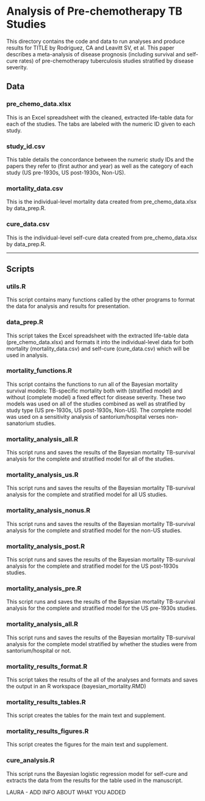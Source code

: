 # Analysis of Pre-chemotherapy TB Studies

This directory contains the code and data to run analyses and produce results for 
TITLE by Rodriguez, CA and Leavitt SV, et al.
This paper describes a meta-analysis of disease prognosis (including survival
and self-cure rates) of pre-chemotherapy tuberculosis studies stratified by disease
severity.

## Data

### pre_chemo_data.xlsx

This is an Excel spreadsheet with the cleaned, extracted life-table data for each of 
the studies. The tabs are labeled with the numeric ID given to each study.

### study_id.csv

This table details the concordance between the numeric study IDs and the papers they 
refer to (first author and year) as well as the category of each study (US pre-1930s,
US post-1930s, Non-US).

### mortality_data.csv

This is the individual-level mortality data created from pre_chemo_data.xlsx by 
data_prep.R.

### cure_data.csv

This is the individual-level self-cure data created from pre_chemo_data.xlsx by 
data_prep.R.


***

## Scripts

### utils.R

This script contains many functions called by the other programs to format the data
for analysis and results for presentation.

### data_prep.R

This script takes the Excel spreadsheet with the extracted life-table data 
(pre_chemo_data.xlsx) and formats it into the individual-level data for both 
mortality (mortality_data.csv) and self-cure (cure_data.csv) which will be used in 
analysis.


### mortality_functions.R

This script contains the functions to run all of the Bayesian mortality survival
models: TB-specific mortality both with (stratified model) and without (complete model)
a fixed effect for disease severity. These two models was used on all of the
studies combined as well as stratified by study type (US pre-1930s, US post-1930s,
Non-US). The complete model was used on a sensitivity analysis of santorium/hospital
verses non-sanatorium studies.

### mortality_analysis_all.R

This script runs and saves the results of the Bayesian mortality TB-survival analysis
for the complete and stratified model for all of the studies.

### mortality_analysis_us.R

This script runs and saves the results of the Bayesian mortality TB-survival analysis
for the complete and stratified model for all US studies.

### mortality_analysis_nonus.R

This script runs and saves the results of the Bayesian mortality TB-survival analysis
for the complete and stratified model for the non-US studies.

### mortality_analysis_post.R

This script runs and saves the results of the Bayesian mortality TB-survival analysis
for the complete and stratified model for the US post-1930s studies.

### mortality_analysis_pre.R

This script runs and saves the results of the Bayesian mortality TB-survival analysis
for the complete and stratified model for the US pre-1930s studies.

### mortality_analysis_all.R

This script runs and saves the results of the Bayesian mortality TB-survival analysis
for the complete model stratified by whether the studies were from santorium/hospital
or not.


### mortality_results_format.R

This script takes the results of the all of the analyses and formats and saves the 
output in an R workspace (bayesian_mortality.RMD) 

### mortality_results_tables.R

This script creates the tables for the main text and supplement.

### mortality_results_figures.R

This script creates the figures for the main text and supplement.



### cure_analysis.R

This script runs the Bayesian logistic regression model for self-cure and extracts the data from the results for the table used in the manuscript.


LAURA - ADD INFO ABOUT WHAT YOU ADDED
